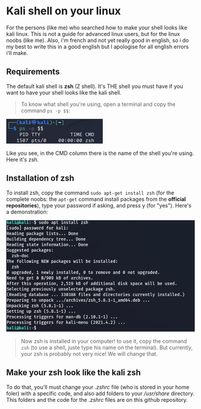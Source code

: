 # Kali shell on your linux
For the persons (like me) who searched how to make your shell looks like kali linux. This is not a guide for advanced linux users, but for the linux noobs (like me). Also, i'm french and not yet really good in english, so i do my best to write this in a good english but I apologise for all english errors i'll make.

## Requirements
The default kali shell is **zsh** (Z shell). It's THE shell you must have if you want to have your shell looks like the kali shell.

> To know what shell you're using, open a terminal and copy the command `ps -p $$`:

![how to know what shell you're using](https://github.com/likalium/kali-shell-on-your-linux/blob/main/assets/zsh.png)

Like you see, in the CMD column there is the name of the shell you're using. Here it's zsh.

## Installation of zsh
To install zsh, copy the command `sudo apt-get install zsh` (for the complete noobs: the `apt-get` command install packages from the **official repositories**), type your password if asking, and press y (for "yes"). Here's a demonstration:

![install zsh](https://github.com/likalium/kali-shell-on-your-linux/blob/main/assets/install_zsh.png)

> Now zsh is installed in your computer! to use it, copy the command `zsh` (to use a shell, juste type his name on the terminal). But currently, your zsh is probably not very nice! We will change that.

## Make your zsh look like the kali zsh
To do that, you'll must change your *.zshrc* file (who is stored in your home foler) with a specific code, and also add folders to your */usr/share* directory. This folders and the code for the *.zshrc* files are on this github repository.
